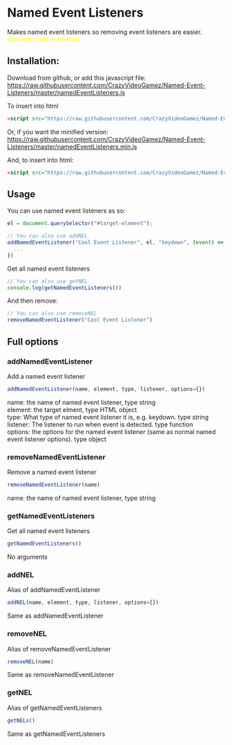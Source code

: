 # Named Event Listeners
Makes named event listeners so removing event listeners are easier.
<span style="color: yellow">Warning: code not tested</span>
## Installation:
Download from github, or add this javascript file: https://raw.githubusercontent.com/CrazyVideoGamez/Named-Event-Listeners/master/namedEventListeners.js

To insert into html
```html
<script src="https://raw.githubusercontent.com/CrazyVideoGamez/Named-Event-Listeners/master/namedEventListeners.js"></script>
```
Or, if you want the minified version:
https://raw.githubusercontent.com/CrazyVideoGamez/Named-Event-Listeners/master/namedEventListeners.min.js

And, to insert into html:
```html
<script src="https://raw.githubusercontent.com/CrazyVideoGamez/Named-Event-Listeners/master/namedEventListeners.min.js"></script>
```
## Usage
You can use named event listeners as so:
```js
el = document.querySelector("#target-element");

// You can also use addNEL
addNamedEventListener("Cool Event Listener", el, "keydown", (event) => {
  ...
})
```
Get all named event listeners
```js
// You can also use getNEL
console.log(getNamedEventListeners())
```
And then remove:
```js
// You can also use removeNEL
removeNamedEventListener("Cool Event Listener")
```
## Full options
### addNamedEventListener
Add a named event listener
```js
addNamedEventListener(name, element, type, listener, options={})
```
name: the name of named event listener, type string
<br />
element: the target elment, type HTML object
<br />
type: What type of named event listener it is, e.g. keydown. type string
<br />
listener: The listener to run when event is detected. type function
<br />
options: the options for the named event listener (same as normal named event listener options). type object
<br />
### removeNamedEventListener
Remove a named event listener
```js
removeNamedEventListener(name)
```
name: the name of named event listener, type string
<br />
### getNamedEventListeners
Get all named event listeners
```js
getNamedEventListeners()
```
No arguments
<br />
### addNEL
Alias of addNamedEventListener
```js
addNEL(name, element, type, listener, options={})
```
Same as addNamedEventListener
<br />
### removeNEL
Alias of removeNamedEventListener
```js
removeNEL(name)
```
Same as removeNamedEventListener
<br />
### getNEL
Alias of getNamedEventListeners
```js
getNELs()
```
Same as getNamedEventListeners
